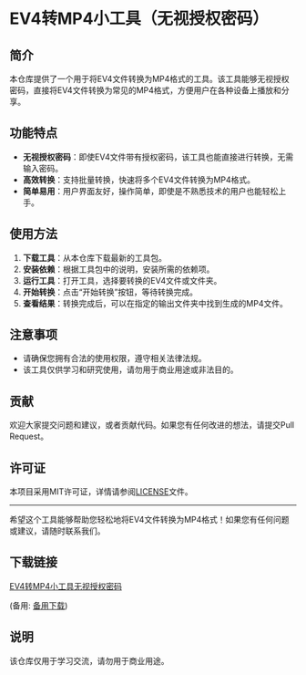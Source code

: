 # EV4转MP4小工具（无视授权密码）

## 简介

本仓库提供了一个用于将EV4文件转换为MP4格式的工具。该工具能够无视授权密码，直接将EV4文件转换为常见的MP4格式，方便用户在各种设备上播放和分享。

## 功能特点

- **无视授权密码**：即使EV4文件带有授权密码，该工具也能直接进行转换，无需输入密码。
- **高效转换**：支持批量转换，快速将多个EV4文件转换为MP4格式。
- **简单易用**：用户界面友好，操作简单，即使是不熟悉技术的用户也能轻松上手。

## 使用方法

1. **下载工具**：从本仓库下载最新的工具包。
2. **安装依赖**：根据工具包中的说明，安装所需的依赖项。
3. **运行工具**：打开工具，选择要转换的EV4文件或文件夹。
4. **开始转换**：点击“开始转换”按钮，等待转换完成。
5. **查看结果**：转换完成后，可以在指定的输出文件夹中找到生成的MP4文件。

## 注意事项

- 请确保您拥有合法的使用权限，遵守相关法律法规。
- 该工具仅供学习和研究使用，请勿用于商业用途或非法目的。

## 贡献

欢迎大家提交问题和建议，或者贡献代码。如果您有任何改进的想法，请提交Pull Request。

## 许可证

本项目采用MIT许可证，详情请参阅[LICENSE](LICENSE)文件。

---

希望这个工具能够帮助您轻松地将EV4文件转换为MP4格式！如果您有任何问题或建议，请随时联系我们。

## 下载链接
[EV4转MP4小工具无视授权密码](https://pan.quark.cn/s/27aaaa8d764c) 

(备用: [备用下载](https://pan.baidu.com/s/1mld42eyiUeDW6V1thGC_Lg?pwd=1234))

## 说明

该仓库仅用于学习交流，请勿用于商业用途。
